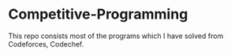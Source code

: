 # Competitive-Programming

This repo consists most of the programs which I have solved from  Codeforces, Codechef.
